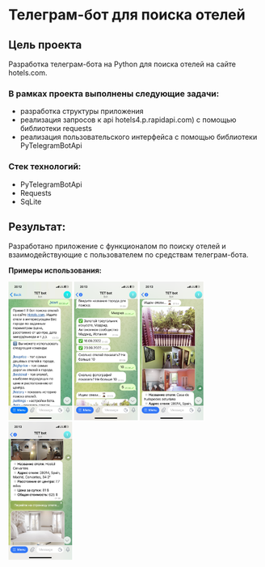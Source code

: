 # Телеграм-бот для поиска отелей

## Цель проекта
Разработка телеграм-бота на Python для поиска отелей на сайте hotels.com.

### В рамках проекта выполнены следующие задачи:

- разработка структуры приложения
- реализация запросов к api hotels4.p.rapidapi.com) с помощью библиотеки requests
- реализация пользовательского интерфейса с помощью библиотеки PyTelegramBotApi

### Стек технологий:

- PyTelegramBotApi
- Requests
- SqLite

## Результат:
Разработано приложение с функционалом по поиску отелей и взаимодействующие 
с пользователем по средствам телеграм-бота.

**Примеры использования:**

<p align=""center>
<img src="./readme_assets/bot_start.jpg" alt="bot starts" width="25%">

<img src="./readme_assets/bot_commands.PNG" alt="bot commands" width="25%">

<img src="./readme_assets/bot_hotels_1.jpg" alt="hotel image 1" width="25%">

<img src="./readme_assets/bot_hotels_2.jpg" alt="hotel image 2" width="25%">
</p>
